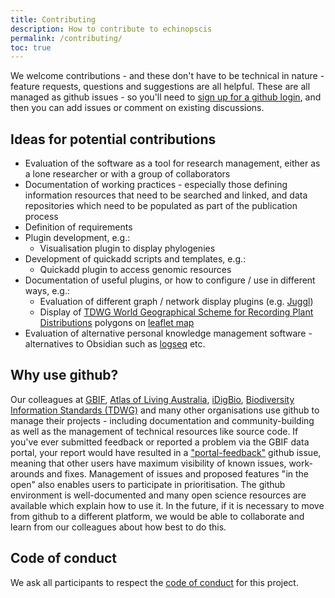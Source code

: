 ```yaml
---
title: Contributing
description: How to contribute to echinopscis
permalink: /contributing/
toc: true
---
```


We welcome contributions - and these don't have to be technical in nature - feature requests, questions and suggestions are all helpful. These are all managed as github issues - so you'll need to [sign up for a github login](https://github.com/signup), and then you can add issues or comment on existing discussions.

## Ideas for potential contributions

- Evaluation of the software as a tool for research management, either as a lone researcher or with a group of collaborators
- Documentation of working practices - especially those defining information resources that need to be searched and linked, and data repositories which need to be populated as part of the publication process
- Definition of requirements
- Plugin development, e.g.:
	- Visualisation plugin to display phylogenies
- Development of quickadd scripts and templates, e.g.:
	- Quickadd plugin to access genomic resources
- Documentation of useful plugins, or how to configure / use in different ways, e.g.:
	- Evaluation of different graph / network display plugins (e.g. [Juggl](https://github.com/HEmile/juggl))
	- Display of [TDWG World Geographical Scheme for Recording Plant Distributions](https://github.com/jiacona/tdwg-geojson) polygons on [leaflet map](https://github.com/valentine195/obsidian-leaflet-plugin)
- Evaluation of alternative personal knowledge management software - alternatives to Obsidian such as [logseq](https://logseq.com/) etc. 

## Why use github?
Our colleagues at [GBIF](https://github.com/GBIF), [Atlas of Living Australia](https://github.com/AtlasOfLivingAustralia), [iDigBio](https://github.com/iDigBio), [Biodiversity Information Standards (TDWG)](https://github.com/TDWG) and many other organisations use github to manage their projects  - including documentation and community-building as well as the management of technical resources like source code. If you've ever submitted feedback or reported a problem via the  GBIF data portal, your report would have resulted in a ["portal-feedback"](https://github.com/gbif/portal-feedback) github issue, meaning that other users have maximum visibility of known issues, work-arounds and fixes. Management of issues and proposed features "in the open" also enables users to participate in prioritisation. The github environment is well-documented and many open science resources are available which explain how to use it. In the future, if it is necessary to move from github to a different platform, we would be able to collaborate and learn from our colleagues about how best to do this.  

## Code of conduct

We ask all participants to respect the [code of conduct](/code_of_conduct/) for this project. 